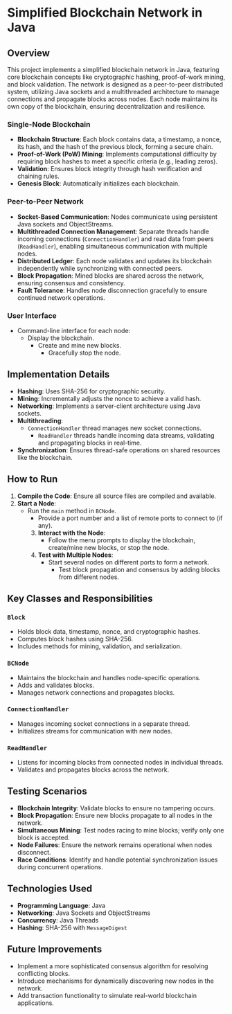 # Simplified Blockchain Network in Java

## Overview

This project implements a simplified blockchain network in Java, featuring core blockchain concepts like cryptographic hashing, proof-of-work mining, and block validation. The network is designed as a peer-to-peer distributed system, utilizing Java sockets and a multithreaded architecture to manage connections and propagate blocks across nodes. Each node maintains its own copy of the blockchain, ensuring decentralization and resilience.

### Single-Node Blockchain
- **Blockchain Structure**: Each block contains data, a timestamp, a nonce, its hash, and the hash of the previous block, forming a secure chain.
- **Proof-of-Work (PoW) Mining**: Implements computational difficulty by requiring block hashes to meet a specific criteria (e.g., leading zeros).
- **Validation**: Ensures block integrity through hash verification and chaining rules.
- **Genesis Block**: Automatically initializes each blockchain.

### Peer-to-Peer Network
- **Socket-Based Communication**: Nodes communicate using persistent Java sockets and ObjectStreams.
- **Multithreaded Connection Management**: Separate threads handle incoming connections (`ConnectionHandler`) and read data from peers (`ReadHandler`), enabling simultaneous communication with multiple nodes.
- **Distributed Ledger**: Each node validates and updates its blockchain independently while synchronizing with connected peers.
- **Block Propagation**: Mined blocks are shared across the network, ensuring consensus and consistency.
- **Fault Tolerance**: Handles node disconnection gracefully to ensure continued network operations.

### User Interface
- Command-line interface for each node:
  - Display the blockchain.
    - Create and mine new blocks.
      - Gracefully stop the node.

## Implementation Details

- **Hashing**: Uses SHA-256 for cryptographic security.
- **Mining**: Incrementally adjusts the nonce to achieve a valid hash.
- **Networking**: Implements a server-client architecture using Java sockets.
- **Multithreading**:
  - `ConnectionHandler` thread manages new socket connections.
    - `ReadHandler` threads handle incoming data streams, validating and propagating blocks in real-time.
- **Synchronization**: Ensures thread-safe operations on shared resources like the blockchain.

## How to Run

1. **Compile the Code**: Ensure all source files are compiled and available.
2. **Start a Node**:
   - Run the `main` method in `BCNode`.
      - Provide a port number and a list of remote ports to connect to (if any).
      3. **Interact with the Node**:
         - Follow the menu prompts to display the blockchain, create/mine new blocks, or stop the node.
	 4. **Test with Multiple Nodes**:
	    - Start several nodes on different ports to form a network.
	       - Test block propagation and consensus by adding blocks from different nodes.

## Key Classes and Responsibilities

### `Block`
- Holds block data, timestamp, nonce, and cryptographic hashes.
- Computes block hashes using SHA-256.
- Includes methods for mining, validation, and serialization.

### `BCNode`
- Maintains the blockchain and handles node-specific operations.
- Adds and validates blocks.
- Manages network connections and propagates blocks.

### `ConnectionHandler`
- Manages incoming socket connections in a separate thread.
- Initializes streams for communication with new nodes.

### `ReadHandler`
- Listens for incoming blocks from connected nodes in individual threads.
- Validates and propagates blocks across the network.

## Testing Scenarios
- **Blockchain Integrity**: Validate blocks to ensure no tampering occurs.
- **Block Propagation**: Ensure new blocks propagate to all nodes in the network.
- **Simultaneous Mining**: Test nodes racing to mine blocks; verify only one block is accepted.
- **Node Failures**: Ensure the network remains operational when nodes disconnect.
- **Race Conditions**: Identify and handle potential synchronization issues during concurrent operations.

## Technologies Used
- **Programming Language**: Java
- **Networking**: Java Sockets and ObjectStreams
- **Concurrency**: Java Threads
- **Hashing**: SHA-256 with `MessageDigest`

## Future Improvements
- Implement a more sophisticated consensus algorithm for resolving conflicting blocks.
- Introduce mechanisms for dynamically discovering new nodes in the network.
- Add transaction functionality to simulate real-world blockchain applications.
